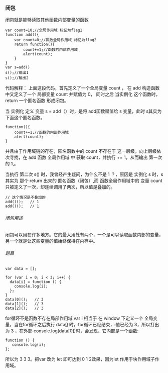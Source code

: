 ### 闭包

闭包就是能够读取其他函数内部变量的函数

```
var count=10;//全局作用域 标记为flag1
function add(){
    var count=0;//函数全局作用域 标记为flag2
    return function(){
        count+=1;//函数的内部作用域
        alert(count);
    }
}
var s=add()
s();//输出1
s();//输出2
```
代码解释：
上面这段代码，首先定义了一个全局变量 count ， 在 add 构造函数中又定义了一个 局部变量 count 并赋值为 0， 同时之后 当实例化 这个函数时，return 一个匿名函数 形成闭包。

当 实例化 定义 变量 s = add（）时，是将 add函数赋值给 s 变量，此时 s其实为下面这个匿名函数。
```
function(){
    count+=1;//函数的内部作用域
    alert(count);
}
```
并且由于作用域链的存在，匿名函数中的 count 不存在于 这一层级，向上层级依次寻找，在 add 函数 全局作用域 中 获取 count，并执行 += 1，从而输出 第一次的 1,。

当执行 第二次 s() 时，我曾经产生疑问，为什么不是 1 ？，原因是 实例化 s 时，s其实为 那个 return 出来的 匿名函数（闭包）,而 函数全局作用域中的 变量 count 只被定义了一次，却连续调用了两次，所以值是叠加的。
```
// 这个情况是不叠加的
add()();   // 1
add()();   // 1
```
###### 闭包用途

闭包可以用在许多地方。它的最大用处有两个，一个是可以读取函数内部的变量，另一个就是让这些变量的值始终保持在内存中。

###### 题目 
```
var data = [];

for (var i = 0; i < 3; i++) {
  data[i] = function () {
    console.log(i);
  };
}
data[0]();   // 3
data[1]();   // 3
data[2]();   // 3
```
for循环不是函数不存在局部作用域 var i 相当于 在 window 下定义一个 全局变量，当在for循环之后执行 data[0]() 时，for循环已经结束，i值已经为 3，所以打出为 3 ，在外部 console.log(data[0])时，会发现，它内部是一个函数: 
```
function () {
   console.log(i);
};
```
所以为 3 3 3。把var 改为 let 即可达到 0 1 2效果，因为let 作用于块作用域子作用域。


